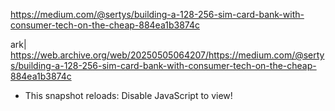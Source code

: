 https://medium.com/@sertys/building-a-128-256-sim-card-bank-with-consumer-tech-on-the-cheap-884ea1b3874c

ark| https://web.archive.org/web/20250505064207/https://medium.com/@sertys/building-a-128-256-sim-card-bank-with-consumer-tech-on-the-cheap-884ea1b3874c
- This snapshot reloads: Disable JavaScript to view!
